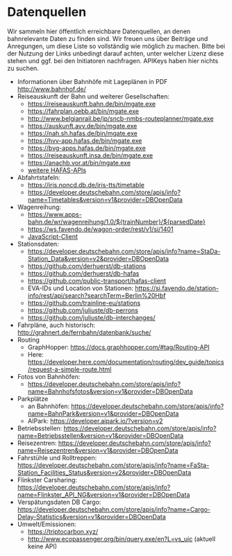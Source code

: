 # Datenquellen

Wir sammeln hier öffentlich erreichbare Datenquellen, an denen bahnrelevante Daten zu finden sind.
Wir freuen uns über Beiträge und Anregungen, um diese Liste so vollständig wie möglich zu machen.
Bitte bei der Nutzung der Links unbedingt darauf achten, unter welcher Lizenz diese stehen und ggf. bei den Initiatoren nachfragen.
APIKeys haben hier nichts zu suchen.

 
- Informationen über Bahnhöfe mit Lageplänen in PDF http://www.bahnhof.de/
- Reiseauskunft der Bahn und weiterer Gesellschaften:
  - https://reiseauskunft.bahn.de/bin/mgate.exe
  - https://fahrplan.oebb.at/bin/mgate.exe
  - http://www.belgianrail.be/jp/sncb-nmbs-routeplanner/mgate.exe
  - https://auskunft.avv.de/bin/mgate.exe
  - https://nah.sh.hafas.de/bin/mgate.exe
  - https://hvv-app.hafas.de/bin/mgate.exe
  - https://bvg-apps.hafas.de/bin/mgate.exe
  - https://reiseauskunft.insa.de/bin/mgate.exe
  - https://anachb.vor.at/bin/mgate.exe
  - [weitere HAFAS-APIs](https://gist.github.com/derhuerst/2b7ed83bfa5f115125a5)
- Abfahrtstafeln:
  - https://iris.noncd.db.de/iris-tts/timetable
  - https://developer.deutschebahn.com/store/apis/info?name=Timetables&version=v1&provider=DBOpenData
- Wagenreihung:
  - https://www.apps-bahn.de/wr/wagenreihung/1.0/${trainNumber}/${parsedDate}
  - https://ws.favendo.de/wagon-order/rest/v1/si/1401
  - [JavaScript-Client](https://github.com/juliuste/db-wagenreihung)
- Stationsdaten:
  - https://developer.deutschebahn.com/store/apis/info?name=StaDa-Station_Data&version=v2&provider=DBOpenData
  - https://github.com/derhuerst/db-stations
  - https://github.com/derhuerst/db-hafas
  - https://github.com/public-transport/hafas-client
  - EVA-IDs und Location von Stationen: https://si.favendo.de/station-info/rest/api/search?searchTerm=Berlin%20Hbf
  - https://github.com/trainline-eu/stations
  - https://github.com/juliuste/db-perrons
  - https://github.com/juliuste/db-interchanges/
- Fahrpläne, auch historisch: http://grahnert.de/fernbahn/datenbank/suche/
- Routing
  - GraphHopper: https://docs.graphhopper.com/#tag/Routing-API
  - Here: https://developer.here.com/documentation/routing/dev_guide/topics/request-a-simple-route.html
- Fotos von Bahnhöfen:
  - https://developer.deutschebahn.com/store/apis/info?name=Bahnhofsfotos&version=v1&provider=DBOpenData
- Parkplätze
  - an Bahnhöfen: https://developer.deutschebahn.com/store/apis/info?name=BahnPark&version=v1&provider=DBOpenData
  - AIPark: https://developer.aipark.io/?version=v2
- Betriebsstellen: https://developer.deutschebahn.com/store/apis/info?name=Betriebsstellen&version=v1&provider=DBOpenData
- Reisezentren: https://developer.deutschebahn.com/store/apis/info?name=Reisezentren&version=v1&provider=DBOpenData
- Fahrstühle und Rolltreppen: https://developer.deutschebahn.com/store/apis/info?name=FaSta-Station_Facilities_Status&version=v2&provider=DBOpenData
- Flinkster Carsharing: https://developer.deutschebahn.com/store/apis/info?name=Flinkster_API_NG&version=v1&provider=DBOpenData
- Verspätungsdaten DB Cargo: https://developer.deutschebahn.com/store/apis/info?name=Cargo-Delay-Statistics&version=v1&provider=DBOpenData
- Umwelt/Emissionen:
  - https://triptocarbon.xyz/
  - http://www.ecopassenger.org/bin/query.exe/en?L=vs_uic (aktuell keine API)
